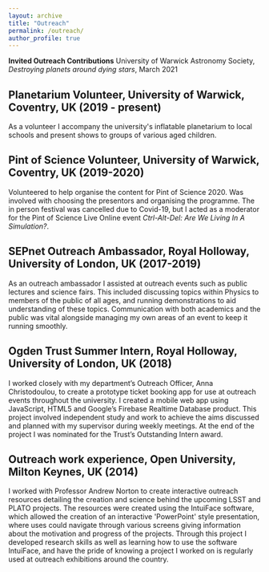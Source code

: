 ```yaml
---
layout: archive
title: "Outreach"
permalink: /outreach/
author_profile: true
---
```


**Invited Outreach Contributions**
University of Warwick Astronomy Society, *Destroying planets around dying stars*, March 2021

**Planetarium Volunteer**, University of Warwick, Coventry, UK (2019 - present)
------
As a volunteer I accompany the university's inflatable planetarium to local schools and present shows to groups of various aged children. 

**Pint of Science Volunteer**, University of Warwick, Coventry, UK (2019-2020)
-----
Volunteered to help organise the content for Pint of Science 2020. Was involved with choosing the presentors and organising the programme. The in person festival was cancelled due to Covid-19, but I acted as a moderator for the Pint of Science Live Online event *Ctrl-Alt-Del: Are We Living In A Simulation?*.

**SEPnet Outreach Ambassador**, Royal Holloway, University of London, UK (2017-2019)
------
As an outreach ambassador I assisted at outreach events such as public lectures and science fairs. This included discussing topics within Physics to members of the public of all ages, and running demonstrations to aid understanding of these topics. Communication with both academics and the public was vital alongside managing my own areas of an event to keep it running smoothly.

**Ogden Trust Summer Intern**, Royal Holloway, University of London, UK (2018)
------
I worked closely with my department’s Outreach Officer, Anna Christodoulou, to create a prototype ticket booking app for use at outreach events throughout the university. I created a mobile web app using JavaScript, HTML5 and Google’s Firebase Realtime Database product. This project involved independent study and work to achieve the aims discussed and planned with my supervisor during weekly meetings. At the end of the project I was nominated for the Trust’s Outstanding Intern award.

**Outreach work experience**, Open University, Milton Keynes, UK (2014)
------
I worked with Professor Andrew Norton to create interactive outreach resources detailing the creation and science behind the upcoming LSST and PLATO projects. The resources were created using the IntuiFace software, which allowed the creation of an interactive 'PowerPoint' style presentation, where uses could navigate through various screens giving information about the motivation and progress of the projects.
Through this project I developed research skills as well as learning how to use the software IntuiFace, and have the pride of knowing a project I worked on is regularly used at outreach exhibitions around the country.
